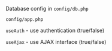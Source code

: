 Database config in `config/db.php`

`config/app.php`

`useAuth` - use authentication (true/false)

`useAjax` - use AJAX interface (true/false)

